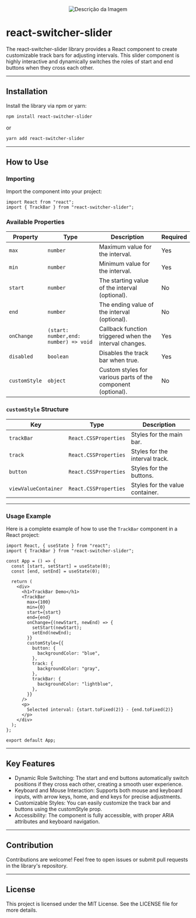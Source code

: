 <div align="center">
  <img src="https://github.com/user-attachments/assets/cd553e83-3a03-42db-9eb3-61700d4a74e0" alt="Descrição da Imagem">
</div>

# react-switcher-slider

The react-switcher-slider library provides a React component to create customizable track bars for adjusting intervals. This slider component is highly interactive and dynamically switches the roles of start and end buttons when they cross each other.

---

## Installation

Install the library via npm or yarn:

```bash
npm install react-switcher-slider
```

or

```bash
yarn add react-switcher-slider
```

---

## How to Use

### Importing

Import the component into your project:

```tsx
import React from "react";
import { TrackBar } from "react-switcher-slider";
```

### Available Properties

| Property      | Type                                  | Description                                                  | Required |
| ------------- | ------------------------------------- | ------------------------------------------------------------ | -------- |
| `max`         | `number`                              | Maximum value for the interval.                              | Yes      |
| `min`         | `number`                              | Minimum value for the interval.                              | Yes      |
| `start`       | `number`                              | The starting value of the interval (optional).               | No       |
| `end`         | `number`                              | The ending value of the interval (optional).                 | No       |
| `onChange`    | `(start: number,end: number) => void` | Callback function triggered when the interval changes.       | Yes      |
| `disabled`    | `boolean`                             | Disables the track bar when true.                            | Yes      |
| `customStyle` | `object`                              | Custom styles for various parts of the component (optional). | No       |

### `customStyle` Structure

| Key                  | Type                  | Description                     |
| -------------------- | --------------------- | ------------------------------- |
| `trackBar`           | `React.CSSProperties` | Styles for the main bar.        |
| `track`              | `React.CSSProperties` | Styles for the interval track.  |
| `button`             | `React.CSSProperties` | Styles for the buttons.         |
| `viewValueContainer` | `React.CSSProperties` | Styles for the value container. |

---

### Usage Example

Here is a complete example of how to use the `TrackBar` component in a React project:

```tsx
import React, { useState } from "react";
import { TrackBar } from "react-switcher-slider";

const App = () => {
  const [start, setStart] = useState(0);
  const [end, setEnd] = useState(0);

  return (
    <div>
      <h1>TrackBar Demo</h1>
      <TrackBar
        max={100}
        min={0}
        start={start}
        end={end}
        onChange={(newStart, newEnd) => {
          setStart(newStart);
          setEnd(newEnd);
        }}
        customStyle={{
          button: {
            backgroundColor: "blue",
          },
          track: {
            backgroundColor: "gray",
          },
          trackBar: {
            backgroundColor: "lightblue",
          },
        }}
      />
      <p>
        Selected interval: {start.toFixed(2)} - {end.toFixed(2)}
      </p>
    </div>
  );
};

export default App;
```

---

## Key Features

- Dynamic Role Switching: The start and end buttons automatically switch positions if they cross each other, creating a smooth user experience.
- Keyboard and Mouse Interaction: Supports both mouse and keyboard inputs, with arrow keys, home, and end keys for precise adjustments.
- Customizable Styles: You can easily customize the track bar and buttons using the customStyle prop.
- Accessibility: The component is fully accessible, with proper ARIA attributes and keyboard navigation.

---

## Contribution

Contributions are welcome! Feel free to open issues or submit pull requests in the library's repository.

---

## License

This project is licensed under the MIT License. See the LICENSE file for more details.
